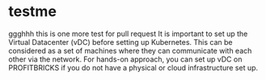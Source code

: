 # testme
ggghhh
this is one more test for pull request
It is important to set up the Virtual Datacenter (vDC) before setting up Kubernetes. This can be considered as a set of machines where they can communicate with each other via the network. For hands-on approach, you can set up vDC on PROFITBRICKS if you do not have a physical or cloud infrastructure set up.
